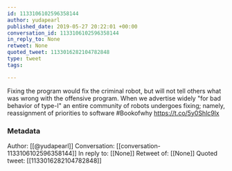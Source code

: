 ```yaml
---
id: 1133106102596358144
author: yudapearl
published_date: 2019-05-27 20:22:01 +00:00
conversation_id: 1133106102596358144
in_reply_to: None
retweet: None
quoted_tweet: 1133016282104782848
type: tweet
tags:

---
```


Fixing the program would fix the criminal robot, but will not tell others what was wrong with the offensive program. When we advertise widely "for bad behavior of type-I" an entire community of robots undergoes fixing; namely, reassignment of priorities to software #Bookofwhy https://t.co/5y0Shlc9lx

### Metadata

Author: [[@yudapearl]]
Conversation: [[conversation-1133106102596358144]]
In reply to: [[None]]
Retweet of: [[None]]
Quoted tweet: [[1133016282104782848]]
